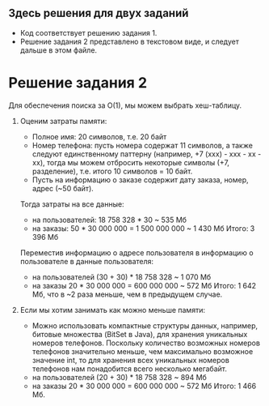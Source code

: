 ## Здесь решения для двух заданий 

- Код соответствует решению задания 1.
- Решение задания 2 представлено в текстовом виде, и следует дальше в этом файле.


# Решение задания 2

Для обеспечения поиска за О(1), мы можем выбрать хеш-таблицу.
1) Оценим затраты памяти:
   - Полное имя: 20 символов, т.е. 20 байт
   - Номер телефона: пусть номера содержат 11 символов, а также следуют единственному паттерну (например, +7 (xxx) - xxx - xx - xx), тогда мы можем отбросить некоторые символы (+7, разделение), т.е. итого 10 символов = 10 байт.
   - Пусть на информацию о заказе содержит дату заказа, номер, адрес (~50 байт).

    Тогда затраты на все данные:
   - на пользователей: 18 758 328 * 30 ~ 535 Мб
   - на заказы: 50 * 30 000 000 = 1 500 000 000 ~ 1 430 Мб
   Итого: 3 396 Мб

    Переместив информацию о адресе пользователя в информацию о пользователе в данные пользователя:
   - на пользователей (30 + 30) * 18 758 328 ~ 1 070 Мб
   - на заказы 20 * 30 000 000 = 600 000 000 ~ 572 Мб
   Итого: 1 642 Мб, что в ~2 раза меньше, чем в предыдущем случае.


2) Если мы хотим занимать как можно меньше памяти:
   - Можно использовать компактные структуры данных, например, битовые множества (BitSet в Java), для хранения уникальных номеров телефонов. Поскольку количество возможных номеров телефонов значительно меньше, чем максимально возможное значение int, то для хранения всех уникальных номеров телефонов нам понадобится всего несколько мегабайт. 
   - на пользователей (20 + 30) * 18 758 328 ~ 894 Мб
   - на заказы 20 * 30 000 000 = 600 000 000 ~ 572 Мб
     Итого: 1 466 Мб.